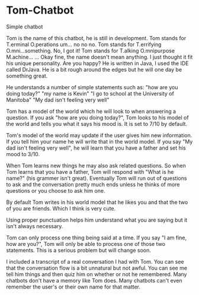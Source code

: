 # Tom-Chatbot
Simple chatbot

Tom is the name of this chatbot, he is still in development. Tom stands for T.erminal O.perations um...
no no no. Tom stands for T.errifying O.mni...something.
No, I got it! Tom stands for T.alking O.mnipurpose M.achine...
...
Okay fine, the name doesn't mean anything. I just thought it fit his unique personality. Are you happy?
He is written in Java, I used the IDE called DrJava. He is a bit rough around the edges but he will one
day be something great.

He understands a number of simple statements such as:
"how are you doing today?"
"my name is Kevin"
"I go to school at the University of Manitoba"
"My dad isn't feeling very well"

Tom has a model of the world which he will look to when answering a question. If you ask "how are you
doing today?", Tom looks to his model of the world and tells you what it says his mood is. It is set to
7/10 by default.

Tom's model of the world may update if the user gives him new information. If you tell him your name he
will write that in the world model. If you say "My dad isn't feeling very well", he will learn that you
have a father and set his mood to 3/10.

When Tom learns new things he may also ask related questions. So when Tom learns that you have a
father, Tom will respond with "What is he name?" (his grammer isn't great). Eventually Tom will run out
of questions to ask and the conversation pretty much ends unless he thinks of more questions or you
choose to ask him one.

By default Tom writes in his world model that he likes you and that the two of you are friends. Which I
think is very cute.

Using proper punctuation helps him understand what you are saying but it isn't always necessary.

Tom can only process one thing being said at a time. If you say "I am fine, how are you?", Tom will
only be able to process one of those two statements. This is a serious problem but will change soon.

I included a transcript of a real conversation I had with Tom. You can see that the conversation flow
is a bit unnatural but not awful. You can see me tell him things and then quiz him on whether or not
he remembered. Many chatbots don't have a memory like Tom does. Many chatbots can't even remember the
user's or their own name for that matter.
